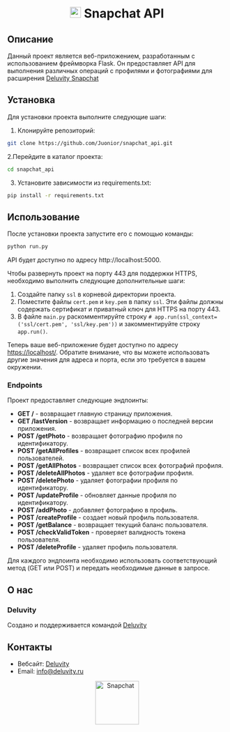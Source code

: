 
# <p align="center"><img src="https://www.svgrepo.com/show/303130/snapchat-logo.svg" alt="Snapchat" width="25"/> Snapchat API </p>

## Описание

Данный проект является веб-приложением, разработанным с использованием фреймворка Flask. Он предоставляет API для выполнения различных операций с профилями и фотографиями для расширения [Deluvity Snapchat](https://github.com/Juonior/snapchat_extension)

## Установка

Для установки проекта выполните следующие шаги:

1. Клонируйте репозиторий:
```sh
git clone https://github.com/Juonior/snapchat_api.git
```

2.Перейдите в каталог проекта:

```sh
cd snapchat_api
```
3. Установите зависимости из requirements.txt:
```sh
pip install -r requirements.txt
```

## Использование

После установки проекта запустите его с помощью команды:
```sh
python run.py
```

API будет доступно по адресу http://localhost:5000.

Чтобы развернуть проект на порту 443 для поддержки HTTPS, необходимо выполнить следующие дополнительные шаги:

1. Создайте папку `ssl` в корневой директории проекта.
2. Поместите файлы `cert.pem` и `key.pem` в папку `ssl`. Эти файлы должны содержать сертификат и приватный ключ для HTTPS на порту 443.
3. В файле `main.py` раскомментируйте строку `# app.run(ssl_context=('ssl/cert.pem', 'ssl/key.pem'))` и закомментируйте строку `app.run()`.

Теперь ваше веб-приложение будет доступно по адресу [https://localhost/](https://localhost/). Обратите внимание, что вы можете использовать другие значения для адреса и порта, если это требуется в вашем окружении.

### Endpoints

Проект предоставляет следующие эндпоинты:

- **GET /** - возвращает главную страницу приложения.
- **GET /lastVersion** - возвращает информацию о последней версии приложения.
- **POST /getPhoto** - возвращает фотографию  профиля по идентификатору.
- **POST /getAllProfiles** - возвращает список всех профилей пользователей.
- **POST /getAllPhotos** - возвращает список всех фотографий профиля.
- **POST /deleteAllPhotos** - удаляет все фотографии профиля.
- **POST /deletePhoto** - удаляет фотографии профиля по идентификатору.
- **POST /updateProfile** - обновляет данные профиля по идентификатору.
- **POST /addPhoto** - добавляет фотографию в профиль.
- **POST /createProfile** - создает новый профиль пользователя.
- **POST /getBalance** - возвращает текущий баланс пользователя.
- **POST /checkValidToken** - проверяет валидность токена пользователя.
- **POST /deleteProfile** - удаляет профиль пользователя.

Для каждого эндпоинта необходимо использовать соответствующий метод (GET или POST) и передать необходимые данные в запросе.

## О нас

### Deluvity


Cоздано и поддерживается командой [Deluvity](https://deluvity.ru)

## Контакты

- Вебсайт: [Deluvity](https://deluvity.ru)
- Email: info@deluvity.ru


<div align="center">
    <a href="https://deluvity.com" style="text-decoration: none; color: inherit;">
        <img src="https://i.imgur.com/6SeUsNl.png" alt="Snapchat" width="100"/>
    </a>
</div>
